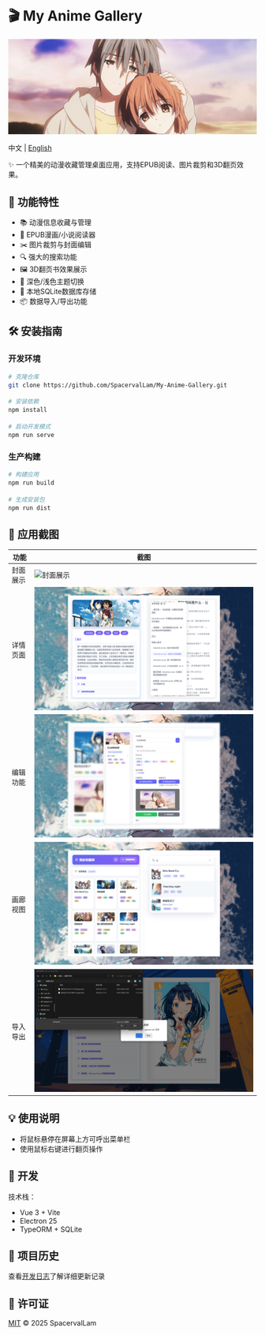 # 🎬 My Anime Gallery

![Banner](public/images/banner.jpg)

中文 | [English](README.en.md)

✨ 一个精美的动漫收藏管理桌面应用，支持EPUB阅读、图片裁剪和3D翻页效果。

## 🌟 功能特性

- 📚 动漫信息收藏与管理
- 📖 EPUB漫画/小说阅读器
- ✂️ 图片裁剪与封面编辑
- 🔍 强大的搜索功能
- 🖼️ 3D翻页书效果展示
- 🌙 深色/浅色主题切换
- 💾 本地SQLite数据库存储
- 📦 数据导入/导出功能

## 🛠️ 安装指南

### 开发环境
```bash
# 克隆仓库
git clone https://github.com/SpacervalLam/My-Anime-Gallery.git

# 安装依赖
npm install

# 启动开发模式
npm run serve
```

### 生产构建
```bash
# 构建应用
npm run build

# 生成安装包
npm run dist
```

## 📸 应用截图

| 功能 | 截图 |
|------|------|
| 封面展示 | ![封面展示](docs/cover.png) |
| 详情页面 | ![详情页面](docs/detail.png) |
| 编辑功能 | ![编辑功能](docs/edit.png) |
| 画廊视图 | ![画廊视图](docs/gallery.png) |
| 导入导出 | ![导入导出](docs/port.png) |

## 💡 使用说明

- 将鼠标悬停在屏幕上方可呼出菜单栏
- 使用鼠标右键进行翻页操作

## 🚀 开发

技术栈：
- Vue 3 + Vite
- Electron 25
- TypeORM + SQLite

## 📅 项目历史

查看[开发日志](CHANGELOG.md)了解详细更新记录

## 📜 许可证

[MIT](LICENSE) © 2025 SpacervalLam
